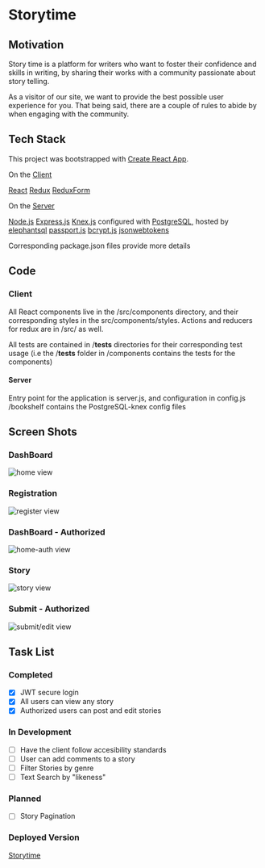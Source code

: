 
# Storytime

## Motivation

Story time is a platform for writers who want to foster their confidence and skills in writing, by sharing their works with a community passionate about story telling.

As a visitor of our site, we want to provide the best possible user experience for you. That being said, there are a couple of rules to abide by when engaging with the community.

## Tech Stack

This project was bootstrapped with [Create React App](https://github.com/facebookincubator/create-react-app).

On the [Client]()

[React](https://reactjs.org/)
[Redux](https://redux.js.org/)
[ReduxForm](https://redux-form.com/7.3.0/)

On the [Server]()

[Node.js](https://nodejs.org/)
[Express.js](https://expressjs.com/)
[Knex.js](https://knexjs.org/) configured with [PostgreSQL](https://www.postgresql.org/), hosted by [elephantsql](https://www.elephantsql.com/)
[passport.js](http://www.passportjs.org/)
[bcrypt.js](https://github.com/dcodeIO/bcrypt.js)
[jsonwebtokens](https://github.com/auth0/node-jsonwebtoken)

Corresponding package.json files provide more details

## Code

### Client

All React components live in the /src/components directory, and their corresponding styles in the src/components/styles. Actions and reducers for redux
are in /src/ as well.

All tests are contained in /__tests__ directories for their corresponding test usage (i.e the /__tests__ folder in /components
contains the tests for the components)

#### Server

Entry point for the application is server.js, and configuration in config.js
/bookshelf contains the PostgreSQL-knex config files

## Screen Shots

### DashBoard

![home view](/thinkful-ei20/story-time-client/tree/master/img/home.png)

### Registration

![register view](/thinkful-ei20/story-time-client/tree/master/img/register.png)

### DashBoard - Authorized

![home-auth view](/thinkful-ei20/story-time-client/tree/master/img/home-auth.png)

### Story

![story view](/thinkful-ei20/story-time-client/tree/master/img/story.png)

### Submit - Authorized

![submit/edit view](/thinkful-ei20/story-time-client/tree/master/img/submit.png)

## Task List

### Completed

- [x] JWT secure login
- [x] All users can view any story
- [x] Authorized users can post and edit stories

### In Development

- [ ] Have the client follow accesibility standards
- [ ] User can add comments to a story
- [ ] Filter Stories by genre
- [ ] Text Search by "likeness"

### Planned

- [ ] Story Pagination

### Deployed Version

[Storytime](https://loving-aryabhata-422d0b.netlify.com/)
